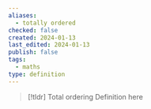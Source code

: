 ```yaml
---
aliases:
  - totally ordered
checked: false
created: 2024-01-13
last_edited: 2024-01-13
publish: false
tags:
  - maths
type: definition
---
```

>[!tldr] Total ordering
>Definition here

